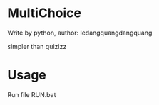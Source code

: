# MultiChoice
Write by python, author: ledangquangdangquang

simpler than quizizz
# Usage
Run file RUN.bat
